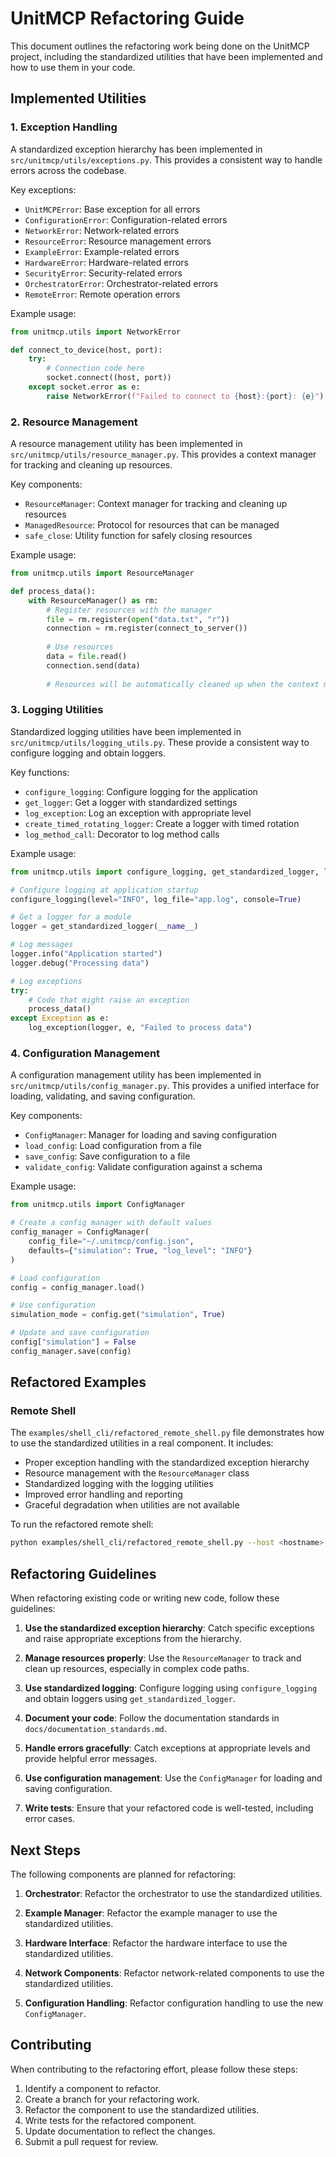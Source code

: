 # UnitMCP Refactoring Guide

This document outlines the refactoring work being done on the UnitMCP project, including the standardized utilities that have been implemented and how to use them in your code.

## Implemented Utilities

### 1. Exception Handling

A standardized exception hierarchy has been implemented in `src/unitmcp/utils/exceptions.py`. This provides a consistent way to handle errors across the codebase.

Key exceptions:
- `UnitMCPError`: Base exception for all errors
- `ConfigurationError`: Configuration-related errors
- `NetworkError`: Network-related errors
- `ResourceError`: Resource management errors
- `ExampleError`: Example-related errors
- `HardwareError`: Hardware-related errors
- `SecurityError`: Security-related errors
- `OrchestratorError`: Orchestrator-related errors
- `RemoteError`: Remote operation errors

Example usage:
```python
from unitmcp.utils import NetworkError

def connect_to_device(host, port):
    try:
        # Connection code here
        socket.connect((host, port))
    except socket.error as e:
        raise NetworkError(f"Failed to connect to {host}:{port}: {e}")
```

### 2. Resource Management

A resource management utility has been implemented in `src/unitmcp/utils/resource_manager.py`. This provides a context manager for tracking and cleaning up resources.

Key components:
- `ResourceManager`: Context manager for tracking and cleaning up resources
- `ManagedResource`: Protocol for resources that can be managed
- `safe_close`: Utility function for safely closing resources

Example usage:
```python
from unitmcp.utils import ResourceManager

def process_data():
    with ResourceManager() as rm:
        # Register resources with the manager
        file = rm.register(open("data.txt", "r"))
        connection = rm.register(connect_to_server())
        
        # Use resources
        data = file.read()
        connection.send(data)
        
        # Resources will be automatically cleaned up when the context manager exits
```

### 3. Logging Utilities

Standardized logging utilities have been implemented in `src/unitmcp/utils/logging_utils.py`. These provide a consistent way to configure logging and obtain loggers.

Key functions:
- `configure_logging`: Configure logging for the application
- `get_logger`: Get a logger with standardized settings
- `log_exception`: Log an exception with appropriate level
- `create_timed_rotating_logger`: Create a logger with timed rotation
- `log_method_call`: Decorator to log method calls

Example usage:
```python
from unitmcp.utils import configure_logging, get_standardized_logger, log_exception

# Configure logging at application startup
configure_logging(level="INFO", log_file="app.log", console=True)

# Get a logger for a module
logger = get_standardized_logger(__name__)

# Log messages
logger.info("Application started")
logger.debug("Processing data")

# Log exceptions
try:
    # Code that might raise an exception
    process_data()
except Exception as e:
    log_exception(logger, e, "Failed to process data")
```

### 4. Configuration Management

A configuration management utility has been implemented in `src/unitmcp/utils/config_manager.py`. This provides a unified interface for loading, validating, and saving configuration.

Key components:
- `ConfigManager`: Manager for loading and saving configuration
- `load_config`: Load configuration from a file
- `save_config`: Save configuration to a file
- `validate_config`: Validate configuration against a schema

Example usage:
```python
from unitmcp.utils import ConfigManager

# Create a config manager with default values
config_manager = ConfigManager(
    config_file="~/.unitmcp/config.json",
    defaults={"simulation": True, "log_level": "INFO"}
)

# Load configuration
config = config_manager.load()

# Use configuration
simulation_mode = config.get("simulation", True)

# Update and save configuration
config["simulation"] = False
config_manager.save(config)
```

## Refactored Examples

### Remote Shell

The `examples/shell_cli/refactored_remote_shell.py` file demonstrates how to use the standardized utilities in a real component. It includes:

- Proper exception handling with the standardized exception hierarchy
- Resource management with the `ResourceManager` class
- Standardized logging with the logging utilities
- Improved error handling and reporting
- Graceful degradation when utilities are not available

To run the refactored remote shell:
```bash
python examples/shell_cli/refactored_remote_shell.py --host <hostname> --port <port> [--ssh] [--simulation]
```

## Refactoring Guidelines

When refactoring existing code or writing new code, follow these guidelines:

1. **Use the standardized exception hierarchy**: Catch specific exceptions and raise appropriate exceptions from the hierarchy.

2. **Manage resources properly**: Use the `ResourceManager` to track and clean up resources, especially in complex code paths.

3. **Use standardized logging**: Configure logging using `configure_logging` and obtain loggers using `get_standardized_logger`.

4. **Document your code**: Follow the documentation standards in `docs/documentation_standards.md`.

5. **Handle errors gracefully**: Catch exceptions at appropriate levels and provide helpful error messages.

6. **Use configuration management**: Use the `ConfigManager` for loading and saving configuration.

7. **Write tests**: Ensure that your refactored code is well-tested, including error cases.

## Next Steps

The following components are planned for refactoring:

1. **Orchestrator**: Refactor the orchestrator to use the standardized utilities.

2. **Example Manager**: Refactor the example manager to use the standardized utilities.

3. **Hardware Interface**: Refactor the hardware interface to use the standardized utilities.

4. **Network Components**: Refactor network-related components to use the standardized utilities.

5. **Configuration Handling**: Refactor configuration handling to use the new `ConfigManager`.

## Contributing

When contributing to the refactoring effort, please follow these steps:

1. Identify a component to refactor.
2. Create a branch for your refactoring work.
3. Refactor the component to use the standardized utilities.
4. Write tests for the refactored component.
5. Update documentation to reflect the changes.
6. Submit a pull request for review.
